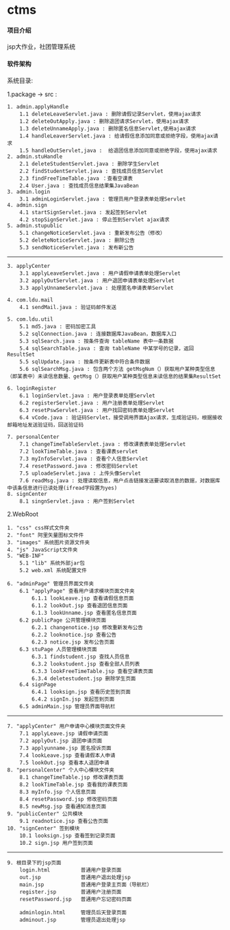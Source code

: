 # ctms

#### 项目介绍
jsp大作业，社团管理系统

#### 软件架构
系统目录:  

1.package -> src :    

    1. admin.applyHandle  
		1.1 deleteLeaveServlet.java : 删除请假记录Servlet，使用ajax请求
		1.2 deleteOutApply.java : 删除退团请求Servlet，使用ajax请求
		1.3 deleteUnnameApply.java : 删除匿名信息Servlet,使用ajax请求
		1.4 handleLeaverServlet.java : 给请假信息添加同意或拒绝字段，使用ajax请求
		1.5 handleOutServlet,java :  给退团信息添加同意或拒绝字段，使用ajax请求
	2. admin.stuHandle
		2.1 deleteStudentServlet.java : 删除学生Servlet
		2.2 findStudentServlet.java : 查找成员信息Servlet
		2.3 findFreeTimeTable.java ：查看空课表
		2.4 User.java : 查找成员信息结果集JavaBean 
	3. admin.login
		3.1 adminLoginServlet.java : 管理员用户登录表单处理Servlet
	4. admin.sign
		4.1 startSignServlet.java : 发起签到Servlet
		4.2 stopSignServlet.java : 停止签到Servlet ajax请求
	5. admin.stupublic
		5.1 changeNoticeServlet.java : 重新发布公告（修改）
		5.2 deleteNoticeServlet.java : 删除公告
		5.3 sendNoticeServlet.java : 发布新公告

***

    3. applyCenter
		3.1 applyLeaveServlet.java : 用户请假申请表单处理Servlet
		3.2 applyOutServlet.java : 用户退团申请表单处理Servlet
		3.3 applyUnnameServlet.java : 处理匿名申请表单Servlet  

	4. com.ldu.mail
		4.1 sendMail.java : 验证码邮件发送

	5. com.ldu.util
		5.1 md5.java : 密码加密工具
		5.2 sqlConnection.java : 连接数据库JavaBean，数据库入口
		5.3 sqlSearch.java : 按条件查询 tableName 表中一条数据
		5.4 sqlSearchTable.java : 查询 tableName 中某学号的记录，返回  ResultSet
		5.5 sqlUpdate.java : 按条件更新表中符合条件数据
		5.6 sqlSearchMsg.java : 包含两个方法 getMsgNum（）获取用户某种类型信息（即某表中）未读信息数量、getMsg（）获取用户某种类型信息未读信息的结果集ResultSet
	
	6. loginRegister
		6.1 loginServlet.java : 用户登录表单处理Servlet
		6.2 registerServlet.java : 用户注册表单处理Servlet
		6.3 resetPswServlet.java : 用户找回密码表单处理Servlet
		6.4 vCode.java : 验证码Servlet，接受调用界面Ajax请求，生成验证码，根据接收邮箱地址发送验证码，回送验证码

	7. personalCenter
		7.1 changeTimeTableServlet.java : 修改课表表单处理Servlet
		7.2 lookTimeTable.java : 查看课表servlet
		7.3 myInfoServlet.java : 查看个人信息Servlet
		7.4 resetPassword.java : 修改密码Servlet
		7.5 uploadeServlet.java : 上传头像Servlet
		7.6 readMsg.java : 处理读取信息，用户点击链接发送要读取消息的数据，对数据库中该条信息进行已读处理(ifread字段置为yes)
	8. signCenter
		8.1 singnServlet.java : 用户签到Servlet

2.WebRoot
	
	1. "css" css样式文件夹
	2. "font" 阿里矢量图标文件件
	3. "images" 系统图片资源文件夹
	4. "js" JavaScript文件夹
	5. "WEB-INF"
		5.1 "lib" 系统外部jar包
		5.2 web.xml 系统配置文件 

	6. "adminPage" 管理员界面文件夹
		6.1 "applyPage" 查看用户请求模块页面文件夹
			6.1.1 lookLeave.jsp 查看请假信息页面
			6.1.2 lookOut.jsp 查看退团信息页面
			6.1.3 lookUnname.jsp 查看匿名信息页面
		6.2 publicPage 公共管理模块页面
			6.2.1 changenotice.jsp 修改重新发布公告
			6.2.2 looknotice.jsp 查看公告
			6.2.3 notice.jsp 发布公告页面
		6.3 stuPage 人员管理模块页面
			6.3.1 findstudent.jsp 查找人员信息
			6.3.2 lookstudent.jsp 查看全部人员列表
			6.3.3 lookFreeTimeTable.jsp 查看空课表页面
			6.3.4 deletestudent.jsp 删除学生页面
		6.4 signPage
			6.4.1 looksign.jsp 查看历史签到页面
			6.4.2 signIn.jsp 发起签到页面
		6.5 adminMain.jsp 管理员界面导航栏

***

	7. "applyCenter" 用户申请中心模块页面文件夹
		7.1 applyLeave.jsp 请假申请页面
		7.2 applyOut.jsp 退团申请页面
		7.3 applyunname.jsp 匿名投诉页面
		7.4 lookLeave.jsp 查看请假本人申请
		7.5 lookOut.jsp 查看本人退团申请
	8. "personalCenter" 个人中心模块文件夹
		8.1 changeTimeTable.jsp 修改课表页面
		8.2 lookTimeTable.jsp 查看我的课表页面
		8.3 myInfo.jsp 个人信息页面
		8.4 resetPassword.jsp 修改密码页面
		8.5 newMsg.jsp 查看通知消息页面
	9. "publicCenter" 公共模块
		9.1 readnotice.jsp 查看公告页面
	10. "signCenter" 签到模块
		10.1 looksign.jsp 查看签到记录页面
		10.2 sign.jsp 用户签到页面

***

	9. 根目录下的jsp页面
		login.html			普通用户登录页面	
		out.jsp				普通用户退出处理jsp
		main.jsp			普通用户登录主页面（导航栏）
		register.jsp		普通用户注册页面
		resetPassword.jsp	普通用户忘记密码页面

		adminlogin.html		管理员后天登录页面
		adminout.jsp		管理员退出处理jsp

